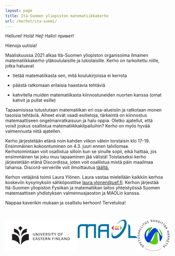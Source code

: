 ```yaml
---
layout: page
title: Itä-Suomen yliopiston matematiikkakerho
url: /kerhot/ita-suomi/
---
```


Hellurei! <span lang="cs">Holá!</span> <span lang="sv">Hej!</span> <span lang="de">Hallo!</span> <span lang="ru">привет!</span>

Hienoja uutisia!

Maaliskuussa 2021 alkaa Itä-Suomen yliopiston organisoima ilmainen
matematiikkakerho yläkoululaisille ja lukiolaisille. Kerho on
tarkoitettu niille, jotka haluavat

-   tietää matematiikasta sen, mitä koulukirjoissa ei kerrota

-   päästä ratkomaan erilaisia haastavia tehtäviä

-   kahvitella muiden matematiikasta kiinnostuneiden nuorten kanssa
    (omat kahvit ja pullat esille)

Tapaamisissa tutustutaan matematiikan eri osa-alueisiin ja ratkotaan
monen tasoisia tehtäviä. Aiheet eivät vaadi esitietoja, tärkeintä on
kiinnostus matemaattiseen ongelmanratkaisuun ja halu oppia. Oletko
ajatellut, että voisit joskus osallistua matematiikkakilpailuihin? Kerho
on myös hyvää valmennusta niitä ajatellen.

Kerho järjestetään etänä noin kahden viikon välein torstaisin klo 17-19.
Ensimmäinen kokoontuminen on 4.3. juuri ennen talvilomaa.
Kerhotoimintaan voit osallistua silloin kun se sinulle sopii, eikä
haittaa, jos ensimmäinen tai joku muu tapaaminen jää välistä!
Toistaiseksi kerho järjestetään etänä Discordissa, joten voit osallistua
mistä päin maailmaa tahansa. Discord-serverille voit ilmoittautua
[täältä.](https://discord.gg/6Qt9C2EywM)

Kerhon vetäjänä toimii Laura Ylönen. Laura vastaa mielellään kaikkiin
kerhoa koskeviin kysymyksiin sähköpostitse <laura.ylonen@uef.fi>. Kerhon
järjestää Itä-Suomen yliopiston Fysiikan ja matematiikan laitos
yhteistyössä Suomen matemaattisen yhdistyksen valmennusjaoston ja MAOLin
kanssa.

Nappaa kaverikin mukaan ja osallistu kerhoon! Tervetuloa!

<div style="display: flex; justify-content: space-evenly; align-content: center; margin-top: 6ex;">
<img src="uef.png" alt="Itä-Suomen Yliopisto" height="100"/>
<img src="/kerhot/abo/MAOL%20logo.svg" alt="MAOL" height="60"/>
<img src="/OPH_rahoittaa_rgb.png" alt="Opetushallitus rahoittaa hanketta" height="100"/>
</div>
